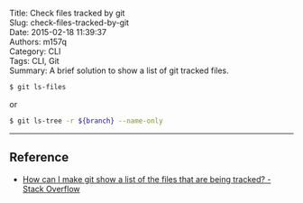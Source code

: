 Title: Check files tracked by git  
Slug: check-files-tracked-by-git  
Date: 2015-02-18 11:39:37  
Authors: m157q  
Category: CLI  
Tags: CLI, Git  
Summary: A brief solution to show a list of git tracked files.  
  
  
```zsh  
$ git ls-files  
```  
  
or  
  
```zsh  
$ git ls-tree -r ${branch} --name-only  
```  
  
---  
  
## Reference  
  
+ [How can I make git show a list of the files that are being tracked? - Stack Overflow](http://stackoverflow.com/questions/15606955/how-can-i-make-git-show-a-list-of-the-files-that-are-being-tracked)  
